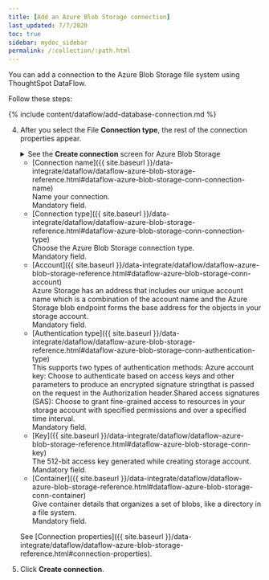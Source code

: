 ```yaml
---
title: [Add an Azure Blob Storage connection]
last_updated: 7/7/2020
toc: true
sidebar: mydoc_sidebar
permalink: /:collection/:path.html
---
```

You can add a connection to the Azure Blob Storage file system using ThoughtSpot DataFlow.

Follow these steps:

{% include content/dataflow/add-database-connection.md %}

4. After you select the File **Connection type**, the rest of the connection properties appear.

   <details>
     <summary>See the <strong>Create connection</strong> screen for Azure Blob Storage</summary>
     <p>
      <img src="../../images/dataflow-azure-blob-storage-create.png" alt="Add a connection to Azure Blob Storage" /></p>
   </details>

   * [Connection name]({{ site.baseurl }}/data-integrate/dataflow/dataflow-azure-blob-storage-reference.html#dataflow-azure-blob-storage-conn-connection-name)<br/>Name your connection.<br/>Mandatory field.
   * [Connection type]({{ site.baseurl }}/data-integrate/dataflow/dataflow-azure-blob-storage-reference.html#dataflow-azure-blob-storage-conn-connection-type)<br/>Choose the Azure Blob Storage connection type.<br/>Mandatory field.
   * [Account]({{ site.baseurl }}/data-integrate/dataflow/dataflow-azure-blob-storage-reference.html#dataflow-azure-blob-storage-conn-account)<br/>Azure Storage has an address that includes our unique account name which is a combination of the account name and the Azure Storage blob endpoint forms the base address for the objects in your storage account.<br/>Mandatory field.
   * [Authentication type]({{ site.baseurl }}/data-integrate/dataflow/dataflow-azure-blob-storage-reference.html#dataflow-azure-blob-storage-conn-authentication-type)<br/>This supports two types of authentication methods: Azure account key: Choose to authenticate based on access keys and other parameters to produce an encrypted signature stringthat is passed on the request in the Authorization header.Shared access signatures (SAS): Choose to grant fine-grained access to resources in your storage account with specified permissions and over a specified time interval.<br/>Mandatory field.
   * [Key]({{ site.baseurl }}/data-integrate/dataflow/dataflow-azure-blob-storage-reference.html#dataflow-azure-blob-storage-conn-key)<br/>The 512-bit access key generated while creating storage account.<br/>Mandatory field.
   * [Container]({{ site.baseurl }}/data-integrate/dataflow/dataflow-azure-blob-storage-reference.html#dataflow-azure-blob-storage-conn-container)<br/>Give container details that organizes a set of blobs, like a directory in a file system.<br/>Mandatory field.

   See [Connection properties]({{ site.baseurl }}/data-integrate/dataflow/dataflow-azure-blob-storage-reference.html#connection-properties).

5. Click **Create connection**.   
